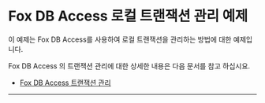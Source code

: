 ﻿# Fox DB Access 로컬 트랜잭션 관리 예제

이 예제는 Fox DB Access를 사용하여 로컬 트랜잭션을 관리하는 방법에 대한 예제입니다.

Fox DB Access 의 트랜잭션 관리에 대한 상세한 내용은 다음 문서를 참고 하십시요.

- [Fox DB Access 트랜잭션 관리](https://neodeex.github.io/doc/dbaccess/transaction_mgmt/)

---
